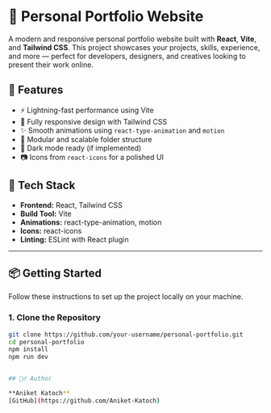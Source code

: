 # 💼 Personal Portfolio Website

A modern and responsive personal portfolio website built with **React**, **Vite**, and **Tailwind CSS**. This project showcases your projects, skills, experience, and more — perfect for developers, designers, and creatives looking to present their work online.

## 🚀 Features

- ⚡ Lightning-fast performance using Vite
- 🎨 Fully responsive design with Tailwind CSS
- ✨ Smooth animations using `react-type-animation` and `motion`
- 📁 Modular and scalable folder structure
- 🌙 Dark mode ready (if implemented)
- 📷 Icons from `react-icons` for a polished UI

## 🧰 Tech Stack

- **Frontend:** React, Tailwind CSS
- **Build Tool:** Vite
- **Animations:** react-type-animation, motion
- **Icons:** react-icons
- **Linting:** ESLint with React plugin

---

## 📦 Getting Started

Follow these instructions to set up the project locally on your machine.

### 1. Clone the Repository

```bash
git clone https://github.com/your-username/personal-portfolio.git
cd personal-portfolio
npm install
npm run dev


## 🙋‍♂️ Author

**Aniket Katoch**  
[GitHub](https://github.com/Aniket-Katoch)
